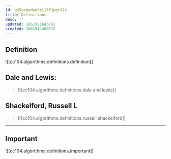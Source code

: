 ```yaml
---
id: g65oxgwdwm3ei1lf2pgr97z
title: Definitions
desc: ''
updated: 1661921843761
created: 1661914409772
---
```


## Definition

![[cc104.algorithms.definitions.definition]]

## Dale and Lewis:

> ![[cc104.algorithms.definitions.dale and lewis]]

## Shackelford, Russell L

> ![[cc104.algorithms.definitions.russell shackelford]]

---

## Important

![[cc104.algorithms.definitions.important]]
